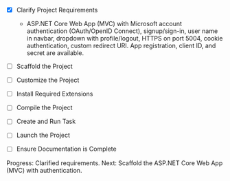 - [x] Clarify Project Requirements
  - ASP.NET Core Web App (MVC) with Microsoft account authentication (OAuth/OpenID Connect), signup/sign-in, user name in navbar, dropdown with profile/logout, HTTPS on port 5004, cookie authentication, custom redirect URI. App registration, client ID, and secret are available.

- [ ] Scaffold the Project
- [ ] Customize the Project
- [ ] Install Required Extensions
- [ ] Compile the Project
- [ ] Create and Run Task
- [ ] Launch the Project
- [ ] Ensure Documentation is Complete

Progress: Clarified requirements. Next: Scaffold the ASP.NET Core Web App (MVC) with authentication.
